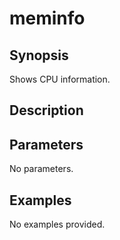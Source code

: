 # meminfo

## Synopsis

Shows CPU information.

## Description



## Parameters
No parameters.
## Examples
No examples provided.
